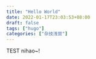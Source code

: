 ```yaml
---
title: "Hello World"
date: 2022-01-17T23:03:53+08:00
draft: false
tags: ["hugo"]
categories: ["杂技浅尝"]
---
```


TEST
nihao~!